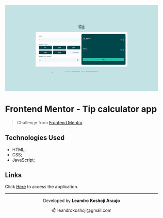 <div align="center">
  <a href="https://tip-calculator-lka.netlify.app/" target="_blank">
    <img src="assets/images/tip-calc.gif"> 
  </a>   
</div>

# Frontend Mentor - Tip calculator app
> Challenge from [Frontend Mentor](https://www.frontendmentor.io/challenges/tip-calculator-app-ugJNGbJUX) 
 
## Technologies Used

- HTML;
- CSS;
- JavaScript;

## Links

Click [Here](https://tip-calculator-lka.netlify.app/) to access the application.

---
<p align="center">Developed by <strong>Leandro Koshoji Araujo</strong></p>

<p align="center">
   📫 leandrokoshoji@gmail.com
</p>
